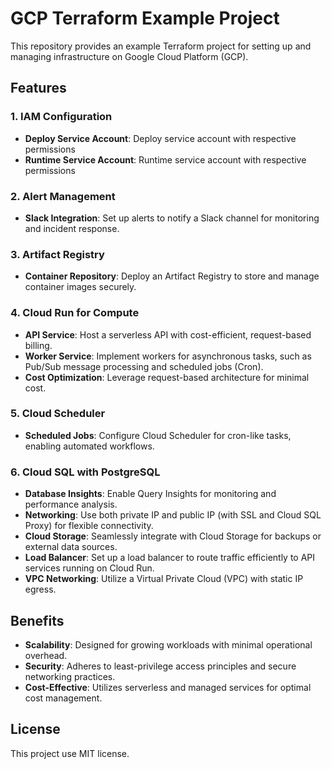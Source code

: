 # GCP Terraform Example Project

This repository provides an example Terraform project for setting up and managing infrastructure on Google Cloud Platform (GCP).

## Features

### 1. IAM Configuration
- **Deploy Service Account**: Deploy service account with respective permissions
- **Runtime Service Account**: Runtime service account with respective permissions

### 2. Alert Management
- **Slack Integration**: Set up alerts to notify a Slack channel for monitoring and incident response.

### 3. Artifact Registry
- **Container Repository**: Deploy an Artifact Registry to store and manage container images securely.

### 4. Cloud Run for Compute
- **API Service**: Host a serverless API with cost-efficient, request-based billing.
- **Worker Service**: Implement workers for asynchronous tasks, such as Pub/Sub message processing and scheduled jobs (Cron).
- **Cost Optimization**: Leverage request-based architecture for minimal cost.

### 5. Cloud Scheduler
- **Scheduled Jobs**: Configure Cloud Scheduler for cron-like tasks, enabling automated workflows.

### 6. Cloud SQL with PostgreSQL
- **Database Insights**: Enable Query Insights for monitoring and performance analysis.
- **Networking**: Use both private IP and public IP (with SSL and Cloud SQL Proxy) for flexible connectivity.
- **Cloud Storage**: Seamlessly integrate with Cloud Storage for backups or external data sources.
- **Load Balancer**: Set up a load balancer to route traffic efficiently to API services running on Cloud Run.
- **VPC Networking**: Utilize a Virtual Private Cloud (VPC) with static IP egress.

## Benefits
- **Scalability**: Designed for growing workloads with minimal operational overhead.
- **Security**: Adheres to least-privilege access principles and secure networking practices.
- **Cost-Effective**: Utilizes serverless and managed services for optimal cost management.

## License
 This project use MIT license.
